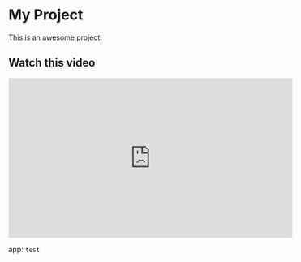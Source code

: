 # My Project

This is an awesome project!

## Watch this video

<div align="center">
    <iframe width="560" height="315" src="https://www.youtube.com/embed/dQw4w9WgXcQ" frameborder="0" allow="accelerometer; autoplay; clipboard-write; encrypted-media; gyroscope; picture-in-picture" allowfullscreen></iframe>
</div>


app: ```test```
